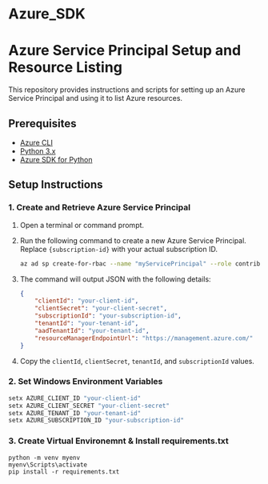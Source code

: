 # Azure_SDK
# Azure Service Principal Setup and Resource Listing

This repository provides instructions and scripts for setting up an Azure Service Principal and using it to list Azure resources.

## Prerequisites

- [Azure CLI](https://docs.microsoft.com/en-us/cli/azure/install-azure-cli)
- [Python 3.x](https://www.python.org/downloads/)
- [Azure SDK for Python](https://docs.microsoft.com/en-us/python/azure/?view=azure-python)

## Setup Instructions

### 1. Create and Retrieve Azure Service Principal

1. Open a terminal or command prompt.
2. Run the following command to create a new Azure Service Principal. Replace `{subscription-id}` with your actual subscription ID.

    ```bash
    az ad sp create-for-rbac --name "myServicePrincipal" --role contributor --scopes /subscriptions/{subscription-id} --sdk-auth
    ```

3. The command will output JSON with the following details:

    ```json
    {
        "clientId": "your-client-id",
        "clientSecret": "your-client-secret",
        "subscriptionId": "your-subscription-id",
        "tenantId": "your-tenant-id",
        "aadTenantId": "your-tenant-id",
        "resourceManagerEndpointUrl": "https://management.azure.com/"
    }
    ```

4. Copy the `clientId`, `clientSecret`, `tenantId`, and `subscriptionId` values.

### 2. Set Windows Environment Variables

```powershell
setx AZURE_CLIENT_ID "your-client-id"
setx AZURE_CLIENT_SECRET "your-client-secret"
setx AZURE_TENANT_ID "your-tenant-id"
setx AZURE_SUBSCRIPTION_ID "your-subscription-id"
```

### 3. Create Virtual Environemnt & Install requirements.txt

```
python -m venv myenv
myenv\Scripts\activate
pip install -r requirements.txt
```
